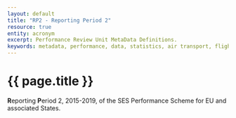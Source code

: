 ```yaml
---
layout: default
title: "RP2 - Reporting Period 2"
resource: true
entity: acronym
excerpt: Performance Review Unit MetaData Definitions.
keywords: metadata, performance, data, statistics, air transport, flights, europe, safety
---
```

# {{ page.title }}

**R**eporting **P**eriod 2, 2015-2019, of the SES Performance Scheme for EU and associated States.